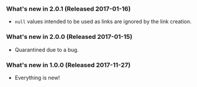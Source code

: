 ### What's new in 2.0.1 (Released 2017-01-16)

* `null` values intended to be used as links are ignored by the link creation.

### What's new in 2.0.0 (Released 2017-01-15)

* Quarantined due to a bug.

### What's new in 1.0.0 (Released 2017-11-27)

* Everything is new!
